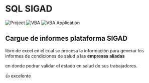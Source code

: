 
# SQL SIGAD

![Project](https://img.shields.io/badge/Project-SOANDES-rgb(255,255,255)?labelColor=rgba(9,95,154,255)&style=for-the-badge&logo=simple-icons&logoColor=rgba(9,120,154,255)) ![VBA](https://img.shields.io/badge/VBA-SQL%20SIGAD-rgb(25,63,102)?labelColor=rgb(37,150,190)&style=for-the-badge&logo=OpenProject&logoColor=rgba(9,120,154,255)) ![VBA Application](https://img.shields.io/badge/VBA%20Application-EXCEL-rgb(25,63,102)?labelColor=rgb(0,0,0)&style=for-the-badge&logo=World-Health-Organization&logoColor=rgba(9,120,154,255))

## Cargue de informes plataforma SIGAD

libro de excel en el cual se procesa la información para generar los informes de condiciones de salud a las **empresas aliadas**

en donde podrar validar el estado en salud de sus trabajadores.

:+1: excelente

